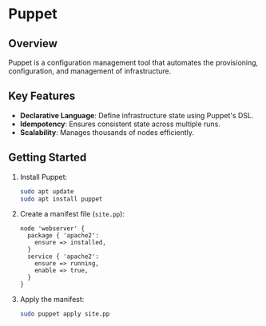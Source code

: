 # Puppet

## Overview
Puppet is a configuration management tool that automates the provisioning, configuration, and management of infrastructure.

## Key Features
- **Declarative Language**: Define infrastructure state using Puppet's DSL.
- **Idempotency**: Ensures consistent state across multiple runs.
- **Scalability**: Manages thousands of nodes efficiently.

## Getting Started
1. Install Puppet:
   ```bash
   sudo apt update
   sudo apt install puppet
   ```
2. Create a manifest file (`site.pp`):
   ```puppet
   node 'webserver' {
     package { 'apache2':
       ensure => installed,
     }
     service { 'apache2':
       ensure => running,
       enable => true,
     }
   }
   ```
3. Apply the manifest:
   ```bash
   sudo puppet apply site.pp
